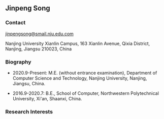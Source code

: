 ## Jinpeng Song

### Contact

jinpengsong@smail.nju.edu.com

Nanjing University Xianlin Campus, 163 Xianlin Avenue, Qixia District, Nanjing, Jiangsu 210023, China

### Biography

- 2020.9-Present: M.E. (without entrance examination), Department of Computer Science and Technology, Nanjing University, Nanjing, Jiangsu, China.

- 2016.9-2020.7: B.E.,  School of Computer, Northwestern Polytechnical University, Xi'an, Shaanxi, China.

### Research Interests


